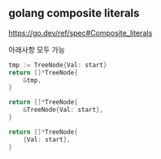 ## golang composite literals

https://go.dev/ref/spec#Composite_literals


아래사항 모두 가능

```go
tmp := TreeNode{Val: start}
return []*TreeNode{
	&tmp,
}
```

```go
return []*TreeNode{
	&TreeNode{Val: start},
}

```

```go
return []*TreeNode{
	{Val: start},
}
```